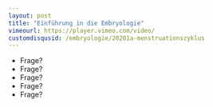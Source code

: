 ```yaml
---
layout: post
title: "Einführung in die Embryologie"
vimeourl: https://player.vimeo.com/video/
customdisqusid: /embryologie/20201a-menstruationszyklus
---
```

- Frage?
- Frage?
- Frage?
- Frage?
- Frage?



